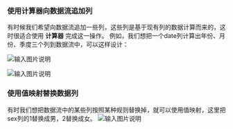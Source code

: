 ### 使用计算器向数据流追加列
有时候我们希望向数据流追加一些列，这些列是基于现有列的数据计算而来的，这时很适合使用 **计算器** 完成这一操作。
例如，我们想把一个date列计算出年份、月份、季度三个列到数据流中，可以这样设计：

![输入图片说明](https://images.gitee.com/uploads/images/2019/0316/100353_7f5b2794_1110335.png "QQ截图20190316100340.png")

![输入图片说明](https://images.gitee.com/uploads/images/2019/0316/100435_8f07793c_1110335.png "QQ截图20190316100416.png")

### 使用值映射替换数据列
有时我们想把数据流中的某些列按照某种规则替换掉，就可以使用值映射，这里把sex列的1替换成男，2替换成女。
![输入图片说明](https://images.gitee.com/uploads/images/2019/0316/103427_859b7850_1110335.png "QQ截图20190316103413.png")